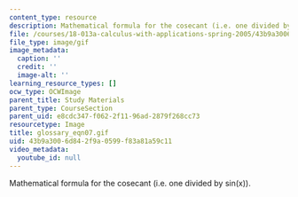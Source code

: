 ```yaml
---
content_type: resource
description: Mathematical formula for the cosecant (i.e. one divided by sin(x)).
file: /courses/18-013a-calculus-with-applications-spring-2005/43b9a3006d842f9a0599f83a81a59c11_glossary_eqn07.gif
file_type: image/gif
image_metadata:
  caption: ''
  credit: ''
  image-alt: ''
learning_resource_types: []
ocw_type: OCWImage
parent_title: Study Materials
parent_type: CourseSection
parent_uid: e8cdc347-f062-2f11-96ad-2879f268cc73
resourcetype: Image
title: glossary_eqn07.gif
uid: 43b9a300-6d84-2f9a-0599-f83a81a59c11
video_metadata:
  youtube_id: null
---
```

Mathematical formula for the cosecant (i.e. one divided by sin(x)).

